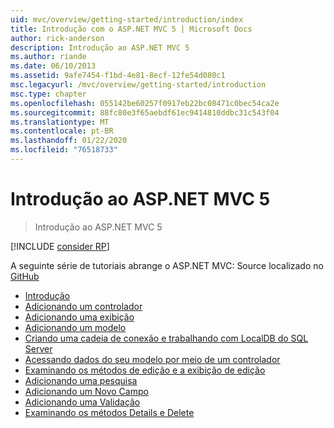 ```yaml
---
uid: mvc/overview/getting-started/introduction/index
title: Introdução com o ASP.NET MVC 5 | Microsoft Docs
author: rick-anderson
description: Introdução ao ASP.NET MVC 5
ms.author: riande
ms.date: 06/10/2013
ms.assetid: 9afe7454-f1bd-4e81-8ecf-12fe54d080c1
msc.legacyurl: /mvc/overview/getting-started/introduction
msc.type: chapter
ms.openlocfilehash: 055142be60257f0917eb22bc08471c0bec54ca2e
ms.sourcegitcommit: 88fc80e3f65aebdf61ec9414810ddbc31c543f04
ms.translationtype: MT
ms.contentlocale: pt-BR
ms.lasthandoff: 01/22/2020
ms.locfileid: "76518733"
---
```

# <a name="getting-started-with-aspnet-mvc-5"></a>Introdução ao ASP.NET MVC 5

> Introdução ao ASP.NET MVC 5

[!INCLUDE [consider RP](../../../../includes/razor.md)]

A seguinte série de tutoriais abrange o ASP.NET MVC: Source localizado no [GitHub](https://github.com/aspnet/AspNetDocs/tree/master/aspnet/mvc/overview/getting-started/introduction/sample/MvcMovie/MvcMovie)

- [Introdução](getting-started.md)
- [Adicionando um controlador](adding-a-controller.md)
- [Adicionando uma exibição](adding-a-view.md)
- [Adicionando um modelo](adding-a-model.md)
- [Criando uma cadeia de conexão e trabalhando com LocalDB do SQL Server](creating-a-connection-string.md)
- [Acessando dados do seu modelo por meio de um controlador](accessing-your-models-data-from-a-controller.md)
- [Examinando os métodos de edição e a exibição de edição](examining-the-edit-methods-and-edit-view.md)
- [Adicionando uma pesquisa](adding-search.md)
- [Adicionando um Novo Campo](adding-a-new-field.md)
- [Adicionando uma Validação](adding-validation.md)
- [Examinando os métodos Details e Delete](examining-the-details-and-delete-methods.md)
